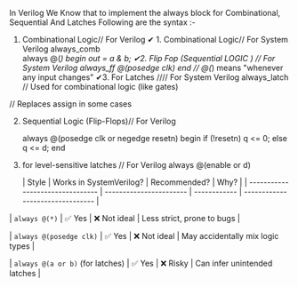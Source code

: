 In Verilog We Know that to implement the always block for Combinational, Sequential And Latches Following are the syntax :-


1. Combinational Logic// For Verilog                                                                      ✔ 1. Combinational Logic// For System Verilog
                                                                                                         always_comb                            
always @(*) begin
  out = a & b;                                                                                           ✔2. Flip Fop (Sequential LOGIC ) // For System Verilog
                                                                                                             always_ff @(posedge clk)
end
// @(*) means "whenever any input changes"                                                               ✔3. For Latches //// For System Verilog
                                                                                                                      always_latch
// Used for combinational logic (like gates)

// Replaces assign in some cases


2. Sequential Logic (Flip-Flops)// For Verilog

   always @(posedge clk or negedge resetn) begin
  if (!resetn)
    q <= 0;
  else
    q <= d;
end


3. for level-sensitive latches  // For Verilog
   always @(enable or d)



   | Style                            | Works in SystemVerilog? | Recommended? | Why?                             |
| -------------------------------- | ----------------------- | ------------ | -------------------------------- |

| `always @(*)`                    | ✅ Yes                   | ❌ Not ideal  | Less strict, prone to bugs       |



| `always @(posedge clk)`          | ✅ Yes                   | ❌ Not ideal  | May accidentally mix logic types |






| `always @(a or b)` (for latches) | ✅ Yes                   | ❌ Risky      | Can infer unintended latches     |



      
